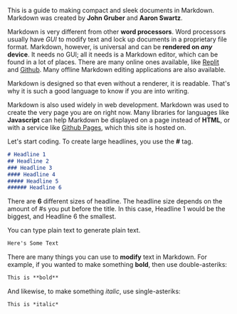 This is a guide to making compact and sleek documents in Markdown. Markdown was created by **John Gruber** and **Aaron Swartz**.

Markdown is very different from other **word processors**. Word processors usually have *GUI* to modify text and lock up documents in a proprietary file format. Markdown, however, is universal and can be **rendered on *any* device**. It needs no GUI; all it needs is a Markdown editor, which can be found in a lot of places. There are many online ones available, like [Replit](https://replit.com) and [Github](https://github.com). Many offline Markdown editing applications are also available.

Markdown is designed so that even without a renderer, it is readable. That's why it is such a good language to know if you are into writing.

Markdown is also used widely in web development. Markdown was used to create the very page you are on right now. Many libraries for languages like **Javascript** can help Markdown be displayed on a page instead of **HTML**, or with a service like [Github Pages](https://pages.github.com), which this site is hosted on.

Let's start coding. To create large headlines, you use the **#** tag.

```markdown
# Headline 1
## Headline 2
### Headline 3
#### Headline 4
##### Headline 5
###### Headline 6
```
There are **6** different sizes of headline. The headline size depends on the amount of #s you put before the title. In this case, Headline 1 would be the biggest, and Headline 6 the smallest.

You can type plain text to generate plain text.

```markdown
Here's Some Text
```
There are many things you can use to **modify** text in Markdown. For example, if you wanted to make something **bold**, then use double-asteriks:

```markdown
This is **bold**
```
And likewise, to make something *italic*, use single-asteriks:
```markdown
This is *italic*
```


